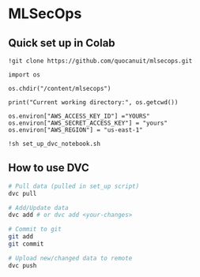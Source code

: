 # MLSecOps

## Quick set up in Colab

```
!git clone https://github.com/quocanuit/mlsecops.git
```
```
import os

os.chdir("/content/mlsecops")

print("Current working directory:", os.getcwd())
```
```
os.environ["AWS_ACCESS_KEY_ID"] ="YOURS"
os.environ["AWS_SECRET_ACCESS_KEY"] = "yours"
os.environ["AWS_REGION"] = "us-east-1"
```
```
!sh set_up_dvc_notebook.sh
```

## How to use DVC

```bash
# Pull data (pulled in set_up script)
dvc pull

# Add/Update data
dvc add # or dvc add <your-changes>

# Commit to git
git add
git commit

# Upload new/changed data to remote
dvc push
```

